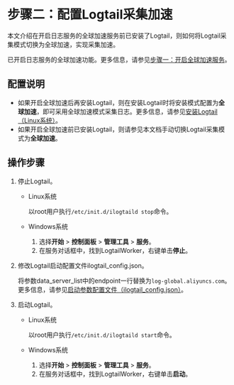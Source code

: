 # 步骤二：配置Logtail采集加速

本文介绍在开启日志服务的全球加速服务前已安装了Logtail，则如何将Logtail采集模式切换为全球加速，实现采集加速。

已开启日志服务的全球加速功能。更多信息，请参见[步骤一：开启全球加速服务](/intl.zh-CN/数据采集/采集加速/步骤一：开启全球加速服务.md)。

## 配置说明

-   如果开启全球加速后再安装Logtail，则在安装Logtail时将安装模式配置为**全球加速**，即可采用全球加速模式采集日志。更多信息，请参见[安装Logtail（Linux系统）](/intl.zh-CN/数据采集/Logtail采集/安装/安装Logtail（Linux系统）.md)。
-   如果开启全球加速前已安装Logtail，则请参见本文档手动切换Logtail采集模式为**全球加速**。

## 操作步骤

1.  停止Logtail。

    -   Linux系统

        以root用户执行`/etc/init.d/ilogtaild stop`命令。

    -   Windows系统
        1.  选择**开始** \> **控制面板** \> **管理工具** \> **服务**。
        2.  在服务对话框中，找到LogtailWorker，右键单击**停止**。
2.  修改Logtail启动配置文件ilogtail\_config.json。

    将参数data\_server\_list中的endpoint一行替换为`log-global.aliyuncs.com`。更多信息，请参见[启动参数配置文件（ilogtail\_config.json）](/intl.zh-CN/数据采集/Logtail采集/简介/Logtail配置文件和记录文件.md)。

3.  启动Logtail。

    -   Linux系统

        以root用户执行`/etc/init.d/ilogtaild start`命令。

    -   Windows系统
        1.  选择**开始** \> **控制面板** \> **管理工具** \> **服务**。
        2.  在服务对话框中，找到LogtailWorker，右键单击**启动**。

